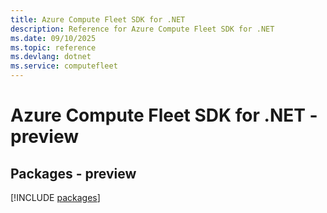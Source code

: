 ```yaml
---
title: Azure Compute Fleet SDK for .NET
description: Reference for Azure Compute Fleet SDK for .NET
ms.date: 09/10/2025
ms.topic: reference
ms.devlang: dotnet
ms.service: computefleet
---
```

# Azure Compute Fleet SDK for .NET - preview
## Packages - preview
[!INCLUDE [packages](compute-fleet-index.md)]